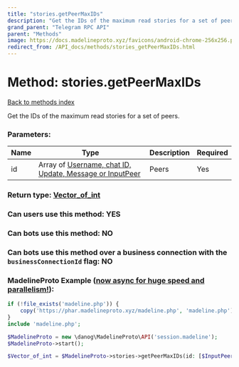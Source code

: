 ```yaml
---
title: "stories.getPeerMaxIDs"
description: "Get the IDs of the maximum read stories for a set of peers."
grand_parent: "Telegram RPC API"
parent: "Methods"
image: https://docs.madelineproto.xyz/favicons/android-chrome-256x256.png
redirect_from: /API_docs/methods/stories_getPeerMaxIDs.html
---
```

# Method: stories.getPeerMaxIDs
[Back to methods index](index.html)



Get the IDs of the maximum read stories for a set of peers.

### Parameters:

| Name     |    Type       | Description | Required |
|----------|---------------|-------------|----------|
|id|Array of [Username, chat ID, Update, Message or InputPeer](/API_docs/types/InputPeer.html) | Peers | Yes|


### Return type: [Vector\_of\_int](/API_docs/types/int.html)

### Can users use this method: **YES**


### Can bots use this method: **NO**


### Can bots use this method over a business connection with the `businessConnectionId` flag: **NO**


### MadelineProto Example ([now async for huge speed and parallelism!](https://docs.madelineproto.xyz/docs/ASYNC.html)):


```php
if (!file_exists('madeline.php')) {
    copy('https://phar.madelineproto.xyz/madeline.php', 'madeline.php');
}
include 'madeline.php';

$MadelineProto = new \danog\MadelineProto\API('session.madeline');
$MadelineProto->start();

$Vector_of_int = $MadelineProto->stories->getPeerMaxIDs(id: [$InputPeer, $InputPeer], );
```

